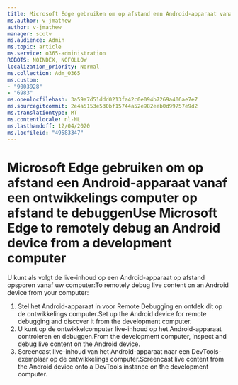 ```yaml
---
title: Microsoft Edge gebruiken om op afstand een Android-apparaat vanaf een ontwikkelings computer op afstand te debuggen
ms.author: v-jmathew
author: v-jmathew
manager: scotv
ms.audience: Admin
ms.topic: article
ms.service: o365-administration
ROBOTS: NOINDEX, NOFOLLOW
localization_priority: Normal
ms.collection: Adm_O365
ms.custom:
- "9003928"
- "6983"
ms.openlocfilehash: 3a59a7d51ddd0213fa42c0e094b7269a406ae7e7
ms.sourcegitcommit: 2e4a5153e530bf15744a52e982eeb0d99757e9d2
ms.translationtype: MT
ms.contentlocale: nl-NL
ms.lasthandoff: 12/04/2020
ms.locfileid: "49583347"
---
```

# <a name="use-microsoft-edge-to-remotely-debug-an-android-device-from-a-development-computer"></a><span data-ttu-id="3b751-102">Microsoft Edge gebruiken om op afstand een Android-apparaat vanaf een ontwikkelings computer op afstand te debuggen</span><span class="sxs-lookup"><span data-stu-id="3b751-102">Use Microsoft Edge to remotely debug an Android device from a development computer</span></span>

<span data-ttu-id="3b751-103">U kunt als volgt de live-inhoud op een Android-apparaat op afstand opsporen vanaf uw computer:</span><span class="sxs-lookup"><span data-stu-id="3b751-103">To remotely debug live content on an Android device from your computer:</span></span>

1. <span data-ttu-id="3b751-104">Stel het Android-apparaat in voor Remote Debugging en ontdek dit op de ontwikkelings computer.</span><span class="sxs-lookup"><span data-stu-id="3b751-104">Set up the Android device for remote debugging and discover it from the development computer.</span></span>
2. <span data-ttu-id="3b751-105">U kunt op de ontwikkelcomputer live-inhoud op het Android-apparaat controleren en debuggen.</span><span class="sxs-lookup"><span data-stu-id="3b751-105">From the development computer, inspect and debug live content on the Android device.</span></span>
3. <span data-ttu-id="3b751-106">Screencast live-inhoud van het Android-apparaat naar een DevTools-exemplaar op de ontwikkelings computer.</span><span class="sxs-lookup"><span data-stu-id="3b751-106">Screencast live content from the Android device onto a DevTools instance on the development computer.</span></span>
